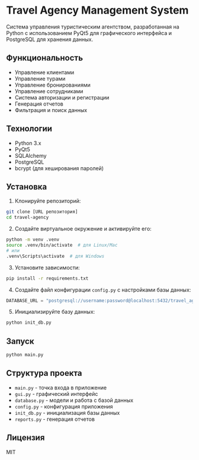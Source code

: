 # Travel Agency Management System

Система управления туристическим агентством, разработанная на Python с использованием PyQt5 для графического интерфейса и PostgreSQL для хранения данных.

## Функциональность

- Управление клиентами
- Управление турами
- Управление бронированиями
- Управление сотрудниками
- Система авторизации и регистрации
- Генерация отчетов
- Фильтрация и поиск данных

## Технологии

- Python 3.x
- PyQt5
- SQLAlchemy
- PostgreSQL
- bcrypt (для хеширования паролей)

## Установка

1. Клонируйте репозиторий:
```bash
git clone [URL репозитория]
cd travel-agency
```

2. Создайте виртуальное окружение и активируйте его:
```bash
python -m venv .venv
source .venv/bin/activate  # для Linux/Mac
# или
.venv\Scripts\activate  # для Windows
```

3. Установите зависимости:
```bash
pip install -r requirements.txt
```

4. Создайте файл конфигурации `config.py` с настройками базы данных:
```python
DATABASE_URL = "postgresql://username:password@localhost:5432/travel_agency"
```

5. Инициализируйте базу данных:
```bash
python init_db.py
```

## Запуск

```bash
python main.py
```

## Структура проекта

- `main.py` - точка входа в приложение
- `gui.py` - графический интерфейс
- `database.py` - модели и работа с базой данных
- `config.py` - конфигурация приложения
- `init_db.py` - инициализация базы данных
- `reports.py` - генерация отчетов

## Лицензия

MIT 